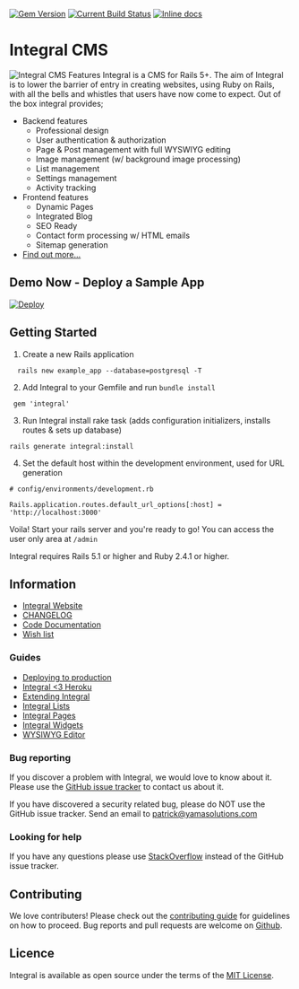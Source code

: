[![Gem Version](https://badge.fury.io/rb/integral.svg)][version-website]
[![Current Build Status](https://img.shields.io/circleci/project/github/yamasolutions/integral/master.svg)][ci-website] [![Inline docs](http://inch-ci.org/github/yamasolutions/integral.svg?branch=master)][docs-website]
# Integral CMS
![Integral CMS Features](https://media.giphy.com/media/LwzTKp4PxFpvKfxMJe/giphy.gif)
Integral is a CMS for Rails 5+. The aim of Integral is to lower the barrier of entry in creating websites, using Ruby on Rails, with all the bells and whistles that users have now come to expect.
Out of the box integral provides;
* Backend features
    * Professional design
    * User authentication & authorization
    * Page & Post management with full WYSWIYG editing
    * Image management (w/ background image processing)
    * List management
    * Settings management
    * Activity tracking
* Frontend features
    * Dynamic Pages
    * Integrated Blog
    * SEO Ready
    * Contact form processing w/ HTML emails
    * Sitemap generation
* [Find out more...][integral-cms]

## Demo Now - Deploy a Sample App

[![Deploy](https://www.herokucdn.com/deploy/button.svg)](https://heroku.com/deploy?template=https://github.com/yamasolutions/integral-sample)

## Getting Started

1. Create a new Rails application
```
  rails new example_app --database=postgresql -T
```
2. Add Integral to your Gemfile and run `bundle install`
 ```
  gem 'integral'
 ```
3. Run Integral install rake task (adds configuration initializers, installs routes & sets up database)
 ```
rails generate integral:install
 ```
4. Set the default host within the development environment, used for URL generation
```
# config/environments/development.rb

Rails.application.routes.default_url_options[:host] = 'http://localhost:3000'
```

Voila! Start your rails server and you're ready to go! You can access the user only area at `/admin`

Integral requires Rails 5.1 or higher and Ruby 2.4.1 or higher.

## Information

* [Integral Website][integral-cms]
* [CHANGELOG](https://github.com/yamasolutions/integral/blob/master/CHANGELOG.md)
* [Code Documentation][docs-website]
* [Wish list](https://github.com/yamasolutions/integral/wiki/Wish-List)

### Guides
* [Deploying to production](https://github.com/yamasolutions/integral/blob/master/docs/deploying_to_production.md)
* [Integral <3 Heroku](https://github.com/yamasolutions/integral/blob/master/docs/heroku.md)
* [Extending Integral](https://github.com/yamasolutions/integral/blob/master/docs/extending_integral.md)
* [Integral Lists](https://github.com/yamasolutions/integral/blob/master/docs/integral_lists.md)
* [Integral Pages](https://github.com/yamasolutions/integral/blob/master/docs/integral_pages.md)
* [Integral Widgets](https://github.com/yamasolutions/integral/blob/master/docs/integral_widgets.md)
* [WYSIWYG Editor](https://github.com/yamasolutions/integral/blob/master/docs/wysiwyg_editor.md)

### Bug reporting
If you discover a problem with Integral, we would love to know about it. Please use the [GitHub issue tracker][github-issue-tracker] to contact us about it.

If you have discovered a security related bug, please do NOT use the GitHub issue tracker. Send an email to patrick@yamasolutions.com


### Looking for help
If you have any questions please use [StackOverflow](https://stackoverflow.com) instead of the GitHub issue tracker.


## Contributing
We love contributers! Please check out the [contributing guide][contributing-guide] for guidelines on how to proceed. Bug reports and pull requests are welcome on [Github][integral-github].


## Licence
Integral is available as open source under the terms of the [MIT License](http://opensource.org/licenses/MIT).


[integral-cms]: https://integralrails.com
[contributing-guide]: https://github.com/yamasolutions/integral/blob/master/docs/contributing.md
[integral-github]: https://github.com/yamasolutions/integral
[version-website]: https://rubygems.org/gems/integral
[ci-website]: https://circleci.com/gh/yamasolutions/integral/tree/master
[code-climate-website]: https://codeclimate.com/github/yamasolutions/integral
[docs-website]: https://www.rubydoc.info/github/yamasolutions/integral
[github-issue-tracker]: https://github.com/yamasolutions/integral/issues

